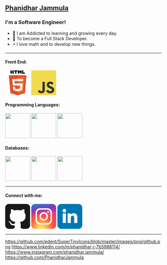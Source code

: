 ## [Phanidhar Jammula](https://github.com/PhanidharJammula)

### I'm a Software Engineer!

   - :seedling: I am Addicted to learning and growing every day.
   - :goal_net: To become a Full Stack Developer.
   - :zap: I love math and to develop new things.

* * *

#### Front End:
<img src="https://raw.githubusercontent.com/github/explore/80688e429a7d4ef2fca1e82350fe8e3517d3494d/topics/html/html.png" width="80" height="80">    <img src="https://raw.githubusercontent.com/github/explore/80688e429a7d4ef2fca1e82350fe8e3517d3494d/topics/javascript/javascript.png" width="80" height="80">

#### Programming Languages:
<img src="https://github.com/abranhe/programming-languages-logos/blob/master/src/python/python.png" width="80" height="80">    <img src="https://camo.githubusercontent.com/cdbd0ba439365fba9d1b72e05b6d7e93828f9a9cce4a71346a1a11ed6216261f/68747470733a2f2f696d672e69636f6e73382e636f6d2f636f6c6f722f35302f3030303030302f632d70726f6772616d6d696e672e706e67" width="80" height="80">    <img src="https://camo.githubusercontent.com/6d8bb5138ee1d0f5dfe007ed667838b5a0a1b8629984fab3070466ad52d638b3/68747470733a2f2f696d672e69636f6e73382e636f6d2f636f6c6f722f35302f3030303030302f6a6176612d636f666665652d6375702d6c6f676f2e706e67" width="80" height="80">

#### Databases:
<img src="https://github.com/yurijserrano/Github-Profile-Readme-Logos/blob/master/databases/mysql.svg" width="80" height="80">    <img src="https://github.com/yurijserrano/Github-Profile-Readme-Logos/blob/master/databases/redis.svg" width="80" height="80">    <img src="https://github.com/yurijserrano/Github-Profile-Readme-Logos/blob/master/databases/cassandra.svg" width="80" height="80">

* * *

#### Connect with me:
<a href="https://github.com/PhanidharJammula"> <img src="
https://github.com/edent/SuperTinyIcons/blob/master/images/png/github.png" width="80" height="80"></a>    <a href="https://www.instagram.com/phanidhar.jammula/"> <img src="https://github.com/edent/SuperTinyIcons/blob/master/images/svg/instagram.svg" width="80" height="80"></a>    <a href="https://www.linkedin.com/in/phanidhar-j-7b5988114/"><img src="https://github.com/edent/SuperTinyIcons/blob/master/images/svg/linkedin.svg" width="80" height="80"></a>

* * *

https://github.com/edent/SuperTinyIcons/blob/master/images/png/github.png
https://www.linkedin.com/in/phanidhar-j-7b5988114/
https://www.instagram.com/phanidhar.jammula/
https://github.com/PhanidharJammula









